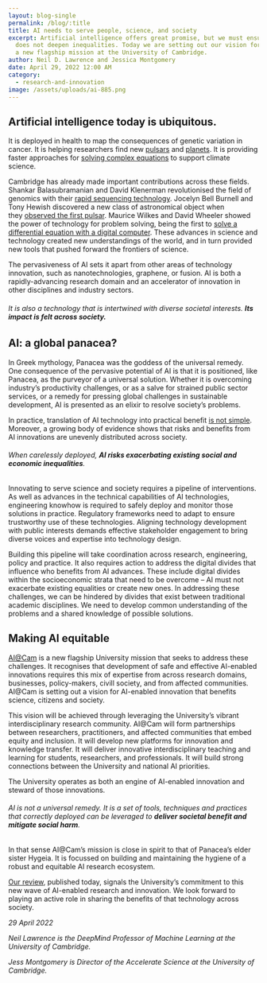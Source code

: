```yaml
---
layout: blog-single
permalink: /blog/:title
title: AI needs to serve people, science, and society
excerpt: Artificial intelligence offers great promise, but we must ensure it
  does not deepen inequalities. Today we are setting out our vision for AI@Cam,
  a new flagship mission at the University of Cambridge.
author: Neil D. Lawrence and Jessica Montgomery
date: April 29, 2022 12:00 AM
category:
  - research-and-innovation
image: /assets/uploads/ai-885.png
---
```

## **Artificial intelligence today is ubiquitous.** 

It is deployed in health to map the consequences of genetic variation in cancer. It is helping researchers find new [pulsars](https://academic.oup.com/mnras/article/443/2/1651/1058949) and [planets](https://www.aanda.org/articles/aa/full_html/2021/11/aa41471-21/aa41471-21.html). It is providing faster approaches for [solving complex equations](https://arxiv.org/abs/2010.08895) to support climate science.

Cambridge has already made important contributions across these fields. Shankar Balasubramanian and David Klenerman revolutionised the field of genomics with their [rapid sequencing technology](https://www.cam.ac.uk/stories/journeysofdiscovery-rapidgenomesequencing). Jocelyn Bell Burnell and Tony Hewish discovered a new class of astronomical object when they [observed the first pulsar](https://www.cam.ac.uk/stories/journeysofdiscovery-pulsars). Maurice Wilkes and David Wheeler showed the power of technology for problem solving, being the first to [solve a differential equation with a digital computer](https://www.jstor.org/stable/3001780?seq=1). These advances in science and technology created new understandings of the world, and in turn provided new tools that pushed forward the frontiers of science.

The pervasiveness of AI sets it apart from other areas of technology innovation, such as nanotechnologies, graphene, or fusion. AI is both a rapidly-advancing research domain and an accelerator of innovation in other disciplines and industry sectors.

###### It is also a technology that is intertwined with diverse societal interests. **Its impact is felt across society.**

## **AI: a global panacea?**

In Greek mythology, Panacea was the goddess of the universal remedy. One consequence of the pervasive potential of AI is that it is positioned, like Panacea, as the purveyor of a universal solution. Whether it is overcoming industry’s productivity challenges, or as a salve for strained public sector services, or a remedy for pressing global challenges in sustainable development, AI is presented as an elixir to resolve society’s problems.

In practice, translation of AI technology into practical benefit [is not simple](https://arxiv.org/abs/2011.09926). Moreover, a growing body of evidence shows that risks and benefits from AI innovations are unevenly distributed across society.

###### When carelessly deployed, **AI risks exacerbating existing social and economic inequalities**.

Innovating to serve science and society requires a pipeline of interventions. As well as advances in the technical capabilities of AI technologies, engineering knowhow is required to safely deploy and monitor those solutions in practice. Regulatory frameworks need to adapt to ensure trustworthy use of these technologies. Aligning technology development with public interests demands effective stakeholder engagement to bring diverse voices and expertise into technology design.

Building this pipeline will take coordination across research, engineering, policy and practice. It also requires action to address the digital divides that influence who benefits from AI advances. These include digital divides within the socioeconomic strata that need to be overcome – AI must not exacerbate existing equalities or create new ones. In addressing these challenges, we can be hindered by divides that exist between traditional academic disciplines. We need to develop common understanding of the problems and a shared knowledge of possible solutions.

## **Making AI equitable**

[AI@Cam](https://www.cam.ac.uk/ai) is a new flagship University mission that seeks to address these challenges. It recognises that development of safe and effective AI-enabled innovations requires this mix of expertise from across research domains, businesses, policy-makers, civill society, and from affected communities. AI@Cam is setting out a vision for AI-enabled innovation that benefits science, citizens and society.

This vision will be achieved through leveraging the University’s vibrant interdisciplinary research community. AI@Cam will form partnerships between researchers, practitioners, and affected communities that embed equity and inclusion. It will develop new platforms for innovation and knowledge transfer. It will deliver innovative interdisciplinary teaching and learning for students, researchers, and professionals. It will build strong connections between the University and national AI priorities.

The University operates as both an engine of AI-enabled innovation and steward of those innovations. 

###### AI is not a universal remedy. It is a set of tools, techniques and practices that correctly deployed can be leveraged to **deliver societal benefit and mitigate social harm**.

In that sense AI@Cam’s mission is close in spirit to that of Panacea’s elder sister Hygeia. It is focussed on building and maintaining the hygiene of a robust and equitable AI research ecosystem.

[Our review](https://www.cam.ac.uk/system/files/aicam_review_april22.pdf), published today, signals the University’s commitment to this new wave of AI-enabled research and innovation. We look forward to playing an active role in sharing the benefits of that technology across society.



*29 April 2022*

*Neil Lawrence is the DeepMind Professor of Machine Learning at the University of Cambridge.*

*Jess Montgomery is  Director of the Accelerate Science at the University of Cambridge.*